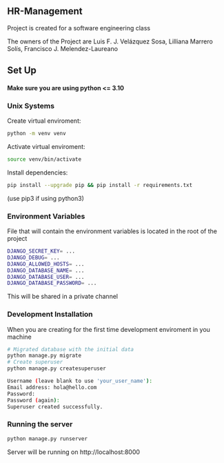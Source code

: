 HR-Management
---

Project is created for a software engineering class

The owners of the Project are Luis F. J. Velázquez Sosa, Lilliana Marrero Solís, Francisco J. Melendez-Laureano 

## Set Up

#### **Make sure you are using python <= 3.10**

### Unix Systems

Create virtual enviroment:

```sh
python -m venv venv
```

Activate virtual enviroment:

```sh
source venv/bin/activate
```

Install dependencies:

```sh
pip install --upgrade pip && pip install -r requirements.txt
```

(use pip3 if using python3)

### Environment Variables
File that will contain the environment variables is located in the root of the project

```sh
DJANGO_SECRET_KEY= ...
DJANGO_DEBUG= ...
DJANGO_ALLOWED_HOSTS= ...
DJANGO_DATABASE_NAME= ...
DJANGO_DATABASE_USER= ...
DJANGO_DATABASE_PASSWORD= ...
```
This will be shared in a private channel


### Development Installation

When you are creating for the first time development enviroment in you machine
```sh
# Migrated database with the initial data
python manage.py migrate
# Create superuser
python manage.py createsuperuser

Username (leave blank to use 'your_user_name'): 
Email address: hola@hello.com
Password: 
Password (again): 
Superuser created successfully.

```

### Running the server

```sh
python manage.py runserver
```

Server will be running on http://localhost:8000

